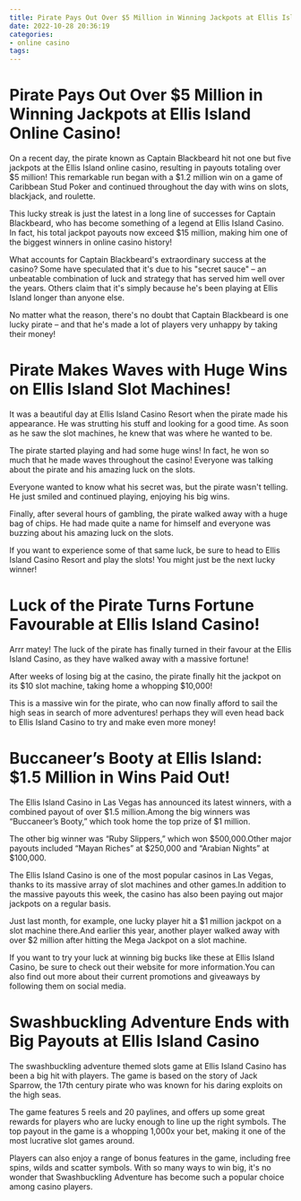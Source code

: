 ```yaml
---
title: Pirate Pays Out Over $5 Million in Winning Jackpots at Ellis Island Online Casino!
date: 2022-10-28 20:36:19
categories:
- online casino
tags:
---
```



#  Pirate Pays Out Over $5 Million in Winning Jackpots at Ellis Island Online Casino!

On a recent day, the pirate known as Captain Blackbeard hit not one but five jackpots at the Ellis Island online casino, resulting in payouts totaling over $5 million! This remarkable run began with a $1.2 million win on a game of Caribbean Stud Poker and continued throughout the day with wins on slots, blackjack, and roulette.

This lucky streak is just the latest in a long line of successes for Captain Blackbeard, who has become something of a legend at Ellis Island Casino. In fact, his total jackpot payouts now exceed $15 million, making him one of the biggest winners in online casino history!

What accounts for Captain Blackbeard's extraordinary success at the casino? Some have speculated that it's due to his "secret sauce" – an unbeatable combination of luck and strategy that has served him well over the years. Others claim that it's simply because he's been playing at Ellis Island longer than anyone else.

No matter what the reason, there's no doubt that Captain Blackbeard is one lucky pirate – and that he's made a lot of players very unhappy by taking their money!

#  Pirate Makes Waves with Huge Wins on Ellis Island Slot Machines!

It was a beautiful day at Ellis Island Casino Resort when the pirate made his appearance. He was strutting his stuff and looking for a good time. As soon as he saw the slot machines, he knew that was where he wanted to be.

The pirate started playing and had some huge wins! In fact, he won so much that he made waves throughout the casino! Everyone was talking about the pirate and his amazing luck on the slots.

Everyone wanted to know what his secret was, but the pirate wasn't telling. He just smiled and continued playing, enjoying his big wins.

Finally, after several hours of gambling, the pirate walked away with a huge bag of chips. He had made quite a name for himself and everyone was buzzing about his amazing luck on the slots.

If you want to experience some of that same luck, be sure to head to Ellis Island Casino Resort and play the slots! You might just be the next lucky winner!

#  Luck of the Pirate Turns Fortune Favourable at Ellis Island Casino!

Arrr matey! The luck of the pirate has finally turned in their favour at the Ellis Island Casino, as they have walked away with a massive fortune!

After weeks of losing big at the casino, the pirate finally hit the jackpot on its $10 slot machine, taking home a whopping $10,000!

This is a massive win for the pirate, who can now finally afford to sail the high seas in search of more adventures! perhaps they will even head back to Ellis Island Casino to try and make even more money!

#  Buccaneer’s Booty at Ellis Island: $1.5 Million in Wins Paid Out!

The Ellis Island Casino in Las Vegas has announced its latest winners, with a combined payout of over $1.5 million.Among the big winners was “Buccaneer’s Booty,” which took home the top prize of $1 million.

The other big winner was “Ruby Slippers,” which won $500,000.Other major payouts included “Mayan Riches” at $250,000 and “Arabian Nights” at $100,000.

The Ellis Island Casino is one of the most popular casinos in Las Vegas, thanks to its massive array of slot machines and other games.In addition to the massive payouts this week, the casino has also been paying out major jackpots on a regular basis.

Just last month, for example, one lucky player hit a $1 million jackpot on a slot machine there.And earlier this year, another player walked away with over $2 million after hitting the Mega Jackpot on a slot machine.

If you want to try your luck at winning big bucks like these at Ellis Island Casino, be sure to check out their website for more information.You can also find out more about their current promotions and giveaways by following them on social media.

#  Swashbuckling Adventure Ends with Big Payouts at Ellis Island Casino

The swashbuckling adventure themed slots game at Ellis Island Casino has been a big hit with players. The game is based on the story of Jack Sparrow, the 17th century pirate who was known for his daring exploits on the high seas.

The game features 5 reels and 20 paylines, and offers up some great rewards for players who are lucky enough to line up the right symbols. The top payout in the game is a whopping 1,000x your bet, making it one of the most lucrative slot games around.

Players can also enjoy a range of bonus features in the game, including free spins, wilds and scatter symbols. With so many ways to win big, it's no wonder that Swashbuckling Adventure has become such a popular choice among casino players.